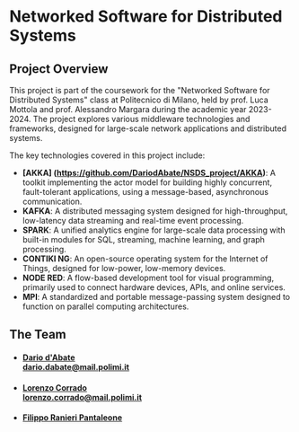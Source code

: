 # Networked Software for Distributed Systems

## Project Overview

This project is part of the coursework for the "Networked Software for Distributed Systems" class at Politecnico di Milano, held by prof. Luca Mottola and prof. Alessandro Margara during the academic year 2023-2024. The project explores various middleware technologies and frameworks, designed for large-scale network applications and distributed systems.

The key technologies covered in this project include:

- **[AKKA] (https://github.com/DariodAbate/NSDS_project/AKKA)**: A toolkit implementing the actor model for building highly concurrent, fault-tolerant applications, using a message-based, asynchronous communication.
- **KAFKA**: A distributed messaging system designed for high-throughput, low-latency data streaming and real-time event processing.
- **SPARK**: A unified analytics engine for large-scale data processing with built-in modules for SQL, streaming, machine learning, and graph processing.
- **CONTIKI NG**: An open-source operating system for the Internet of Things, designed for low-power, low-memory devices.
- **NODE RED**: A flow-based development tool for visual programming, primarily used to connect hardware devices, APIs, and online services.
- **MPI**: A standardized and portable message-passing system designed to function on parallel computing architectures.

## The Team
- #### [Dario d'Abate](https://github.com/DariodAbate)<br/>dario.dabate@mail.polimi.it
- #### [Lorenzo Corrado](https://github.com/Lerrylore)<br/>lorenzo.corrado@mail.polimi.it
- #### [Filippo Ranieri Pantaleone]()<br/>


